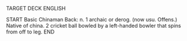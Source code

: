 TARGET DECK
ENGLISH

START
Basic
Chinaman
Back: n. 1 archaic or derog. (now usu. Offens.) Native of china. 2 cricket ball bowled by a left-handed bowler that spins from off to leg.
END
